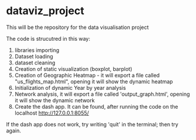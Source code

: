 # dataviz_project
This will be the repository for the data visualisation project

The code is strucutred in this way:
1) libraries importing
2) Dataset loading
3) dataset cleaning
4) Creation of static visualization (boxplot, barplot)
5) Creation of Geographic Heatmap - it will export a file called "us_flights_map.html", opening it will show the dynamic heatmap
6) Initialization of dynamic Year by year analysis
7) Network analysis, it will export a file called 'output_graph.html', opening it will show the dynamic network
8) Create the dash app. It can be found, after running the code on the localhost http://127.0.0.1:8055/ 


If the dash app does not work, try writing 'quit' in the terminal; then try again. 
